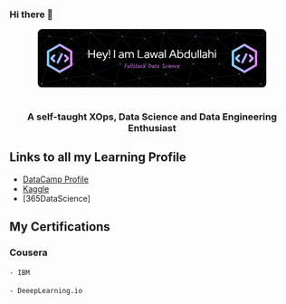 ### Hi there 👋
<p <h1 align="center"><img width="80%" src="https://github.com/abbeylawal/abbeylawal/blob/main/images/github-header-image.png" /></h1></p>
<h1 align="center"> </h1>

<h1 align="center"></h1>
<h3 align="center">A self-taught XOps, Data Science and Data Engineering Enthusiast </h3>


## Links to all my Learning Profile
 - [DataCamp Profile](https://app.datacamp.com/profile/lawalabbeyzsmith) </br>
 - [Kaggle](https://www.kaggle.com/lawalabbey)</br>
 - [365DataScience] </br>
 
 
 ## My Certifications 
  ### Cousera
    - IBM
    
    - DeeepLearning.io
    

<!--
**abbeylawal/abbeylawal** is a ✨ _special_ ✨ repository because its `README.md` (this file) appears on your GitHub profile.

Here are some ideas to get you started:

- 🔭 I’m currently working on ...
- 🌱 I’m currently learning ...
- 👯 I’m looking to collaborate on ...
- 🤔 I’m looking for help with ...
- 💬 Ask me about ...
- 📫 How to reach me: ...
- 😄 Pronouns: ...
- ⚡ Fun fact: ...
-->
